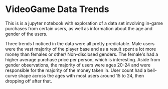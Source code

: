 # VideoGame Data Trends

This is is a jupyter notebook with exploration of a data set involving in-game purchases from certain users, as well as information about 
the age and gender of the users.  

Three trends I noticed in the data were all pretty predictable. 
Male users were the vast majority of the player base and as a result spent a lot more money than
females or other/ Non-disclosed genders.  The female's had a higher average purchase price per person,
which is interesting.  Aside from gender observations, the majority of users were ages 20-24 and 
were responsible for the majority of the money taken in. User count had a bell-curve shape across the ages
with most users around 15 to 24, then dropping off after that.

